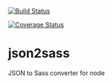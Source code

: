 [![Build Status](https://travis-ci.org/Regaddi/jsontosass.svg?branch=master)](https://travis-ci.org/Regaddi/jsontosass)

[![Coverage Status](https://coveralls.io/repos/github/Regaddi/jsontosass/badge.svg?branch=master)](https://coveralls.io/github/Regaddi/jsontosass?branch=master)

# json2sass
JSON to Sass converter for node
